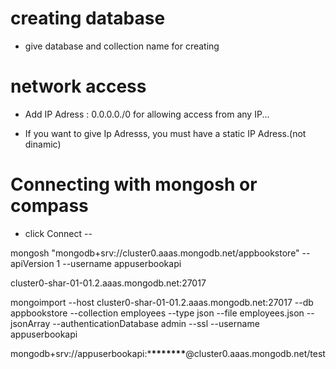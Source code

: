 # creating database

- give database and collection name for creating

# network access

- Add IP Adress : 0.0.0.0./0 for allowing access from any IP...

- If you want to give Ip Adresss, you must have a static IP Adress.(not dinamic)

# Connecting with mongosh or compass

- click Connect --

mongosh "mongodb+srv://cluster0.aaas.mongodb.net/appbookstore" --apiVersion 1 --username appuserbookapi

cluster0-shar-01-01.2.aaas.mongodb.net:27017

mongoimport --host cluster0-shar-01-01.2.aaas.mongodb.net:27017 --db appbookstore --collection employees --type json --file employees.json --jsonArray --authenticationDatabase admin --ssl --username appuserbookapi

mongodb+srv://appuserbookapi:\***\*\*\*\*\*\*\***@cluster0.aaas.mongodb.net/test
